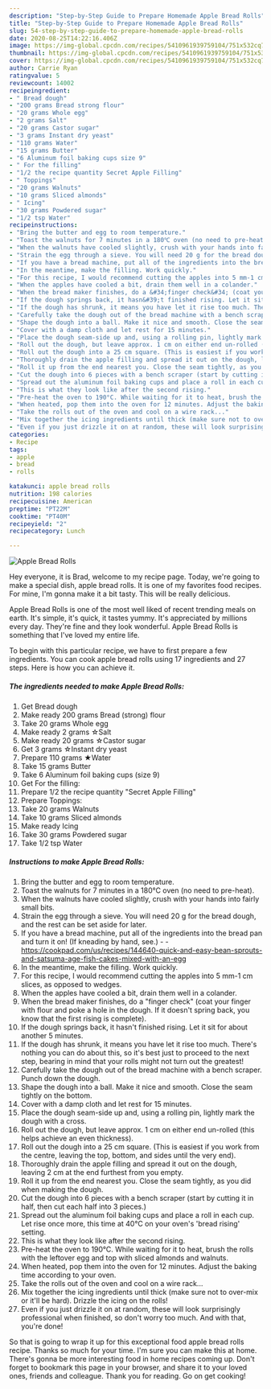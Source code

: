 ```yaml
---
description: "Step-by-Step Guide to Prepare Homemade Apple Bread Rolls"
title: "Step-by-Step Guide to Prepare Homemade Apple Bread Rolls"
slug: 54-step-by-step-guide-to-prepare-homemade-apple-bread-rolls
date: 2020-08-25T14:22:16.406Z
image: https://img-global.cpcdn.com/recipes/5410961939759104/751x532cq70/apple-bread-rolls-recipe-main-photo.jpg
thumbnail: https://img-global.cpcdn.com/recipes/5410961939759104/751x532cq70/apple-bread-rolls-recipe-main-photo.jpg
cover: https://img-global.cpcdn.com/recipes/5410961939759104/751x532cq70/apple-bread-rolls-recipe-main-photo.jpg
author: Carrie Ryan
ratingvalue: 5
reviewcount: 14002
recipeingredient:
- " Bread dough"
- "200 grams Bread strong flour"
- "20 grams Whole egg"
- "2 grams Salt"
- "20 grams Castor sugar"
- "3 grams Instant dry yeast"
- "110 grams Water"
- "15 grams Butter"
- "6 Aluminum foil baking cups size 9"
- " For the filling"
- "1/2 the recipe quantity Secret Apple Filling"
- " Toppings"
- "20 grams Walnuts"
- "10 grams Sliced almonds"
- " Icing"
- "30 grams Powdered sugar"
- "1/2 tsp Water"
recipeinstructions:
- "Bring the butter and egg to room temperature."
- "Toast the walnuts for 7 minutes in a 180℃ oven (no need to pre-heat)."
- "When the walnuts have cooled slightly, crush with your hands into fairly small bits."
- "Strain the egg through a sieve. You will need 20 g for the bread dough, and the rest can be set aside for later."
- "If you have a bread machine, put all of the ingredients into the bread pan and turn it on! (If kneading by hand, see.)  https://cookpad.com/us/recipes/144640-quick-and-easy-bean-sprouts-and-satsuma-age-fish-cakes-mixed-with-an-egg"
- "In the meantime, make the filling. Work quickly."
- "For this recipe, I would recommend cutting the apples into 5 mm-1 cm slices, as opposed to wedges."
- "When the apples have cooled a bit, drain them well in a colander."
- "When the bread maker finishes, do a &#34;finger check&#34; (coat your finger with flour and poke a hole in the dough. If it doesn&#39;t spring back, you know that the first rising is complete)."
- "If the dough springs back, it hasn&#39;t finished rising. Let it sit for about another 5 minutes."
- "If the dough has shrunk, it means you have let it rise too much. There&#39;s nothing you can do about this, so it&#39;s best just to proceed to the next step, bearing in mind that your rolls might not turn out the greatest!"
- "Carefully take the dough out of the bread machine with a bench scraper. Punch down the dough."
- "Shape the dough into a ball. Make it nice and smooth. Close the seam tightly on the bottom."
- "Cover with a damp cloth and let rest for 15 minutes."
- "Place the dough seam-side up and, using a rolling pin, lightly mark the dough with a cross."
- "Roll out the dough, but leave approx. 1 cm on either end un-rolled (this helps achieve an even thickness)."
- "Roll out the dough into a 25 cm square. (This is easiest if you work from the centre, leaving the top, bottom, and sides until the very end)."
- "Thoroughly drain the apple filling and spread it out on the dough, leaving 2 cm at the end furthest from you empty."
- "Roll it up from the end nearest you. Close the seam tightly, as you did when making the dough."
- "Cut the dough into 6 pieces with a bench scraper (start by cutting it in half, then cut each half into 3 pieces.)"
- "Spread out the aluminum foil baking cups and place a roll in each cup. Let rise once more, this time at 40°C on your oven&#39;s &#39;bread rising&#39; setting."
- "This is what they look like after the second rising."
- "Pre-heat the oven to 190°C. While waiting for it to heat, brush the rolls with the leftover egg and top with sliced almonds and walnuts."
- "When heated, pop them into the oven for 12 minutes. Adjust the baking time according to your oven."
- "Take the rolls out of the oven and cool on a wire rack..."
- "Mix together the icing ingredients until thick (make sure not to over-mix or it&#39;ll be hard). Drizzle the icing on the rolls!"
- "Even if you just drizzle it on at random, these will look surprisingly professional when finished, so don&#39;t worry too much. And with that, you&#39;re done!"
categories:
- Recipe
tags:
- apple
- bread
- rolls

katakunci: apple bread rolls 
nutrition: 198 calories
recipecuisine: American
preptime: "PT22M"
cooktime: "PT40M"
recipeyield: "2"
recipecategory: Lunch

---
```



![Apple Bread Rolls](https://img-global.cpcdn.com/recipes/5410961939759104/751x532cq70/apple-bread-rolls-recipe-main-photo.jpg)

Hey everyone, it is Brad, welcome to my recipe page. Today, we're going to make a special dish, apple bread rolls. It is one of my favorites food recipes. For mine, I'm gonna make it a bit tasty. This will be really delicious.

Apple Bread Rolls is one of the most well liked of recent trending meals on earth. It's simple, it's quick, it tastes yummy. It's appreciated by millions every day. They're fine and they look wonderful. Apple Bread Rolls is something that I've loved my entire life.




To begin with this particular recipe, we have to first prepare a few ingredients. You can cook apple bread rolls using 17 ingredients and 27 steps. Here is how you can achieve it.

<!--inarticleads1-->

##### The ingredients needed to make Apple Bread Rolls:

1. Get  Bread dough
1. Make ready 200 grams Bread (strong) flour
1. Take 20 grams Whole egg
1. Make ready 2 grams ☆Salt
1. Make ready 20 grams ☆Castor sugar
1. Get 3 grams ☆Instant dry yeast
1. Prepare 110 grams ★Water
1. Take 15 grams Butter
1. Take 6 Aluminum foil baking cups (size 9)
1. Get  For the filling:
1. Prepare 1/2 the recipe quantity &#34;Secret Apple Filling&#34;
1. Prepare  Toppings:
1. Take 20 grams Walnuts
1. Take 10 grams Sliced almonds
1. Make ready  Icing
1. Take 30 grams Powdered sugar
1. Take 1/2 tsp Water




<!--inarticleads2-->

##### Instructions to make Apple Bread Rolls:

1. Bring the butter and egg to room temperature.
1. Toast the walnuts for 7 minutes in a 180℃ oven (no need to pre-heat).
1. When the walnuts have cooled slightly, crush with your hands into fairly small bits.
1. Strain the egg through a sieve. You will need 20 g for the bread dough, and the rest can be set aside for later.
1. If you have a bread machine, put all of the ingredients into the bread pan and turn it on! (If kneading by hand, see.) -  - https://cookpad.com/us/recipes/144640-quick-and-easy-bean-sprouts-and-satsuma-age-fish-cakes-mixed-with-an-egg
1. In the meantime, make the filling. Work quickly.
1. For this recipe, I would recommend cutting the apples into 5 mm-1 cm slices, as opposed to wedges.
1. When the apples have cooled a bit, drain them well in a colander.
1. When the bread maker finishes, do a &#34;finger check&#34; (coat your finger with flour and poke a hole in the dough. If it doesn&#39;t spring back, you know that the first rising is complete).
1. If the dough springs back, it hasn&#39;t finished rising. Let it sit for about another 5 minutes.
1. If the dough has shrunk, it means you have let it rise too much. There&#39;s nothing you can do about this, so it&#39;s best just to proceed to the next step, bearing in mind that your rolls might not turn out the greatest!
1. Carefully take the dough out of the bread machine with a bench scraper. Punch down the dough.
1. Shape the dough into a ball. Make it nice and smooth. Close the seam tightly on the bottom.
1. Cover with a damp cloth and let rest for 15 minutes.
1. Place the dough seam-side up and, using a rolling pin, lightly mark the dough with a cross.
1. Roll out the dough, but leave approx. 1 cm on either end un-rolled (this helps achieve an even thickness).
1. Roll out the dough into a 25 cm square. (This is easiest if you work from the centre, leaving the top, bottom, and sides until the very end).
1. Thoroughly drain the apple filling and spread it out on the dough, leaving 2 cm at the end furthest from you empty.
1. Roll it up from the end nearest you. Close the seam tightly, as you did when making the dough.
1. Cut the dough into 6 pieces with a bench scraper (start by cutting it in half, then cut each half into 3 pieces.)
1. Spread out the aluminum foil baking cups and place a roll in each cup. Let rise once more, this time at 40°C on your oven&#39;s &#39;bread rising&#39; setting.
1. This is what they look like after the second rising.
1. Pre-heat the oven to 190°C. While waiting for it to heat, brush the rolls with the leftover egg and top with sliced almonds and walnuts.
1. When heated, pop them into the oven for 12 minutes. Adjust the baking time according to your oven.
1. Take the rolls out of the oven and cool on a wire rack...
1. Mix together the icing ingredients until thick (make sure not to over-mix or it&#39;ll be hard). Drizzle the icing on the rolls!
1. Even if you just drizzle it on at random, these will look surprisingly professional when finished, so don&#39;t worry too much. And with that, you&#39;re done!




So that is going to wrap it up for this exceptional food apple bread rolls recipe. Thanks so much for your time. I'm sure you can make this at home. There's gonna be more interesting food in home recipes coming up. Don't forget to bookmark this page in your browser, and share it to your loved ones, friends and colleague. Thank you for reading. Go on get cooking!
